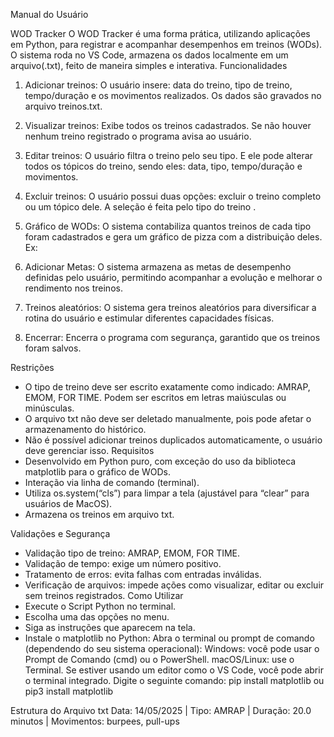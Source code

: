 ﻿Manual do Usuário


WOD Tracker
O WOD Tracker é uma forma prática, utilizando aplicações em Python, para registrar e acompanhar desempenhos em treinos (WODs). O sistema roda no VS Code, armazena os dados localmente em um arquivo(.txt), feito de maneira simples e interativa.
Funcionalidades
1. Adicionar treinos:
O usuário insere: data do treino, tipo de treino, tempo/duração e os movimentos realizados. Os dados são gravados no arquivo treinos.txt.
2. Visualizar treinos:
Exibe todos os treinos cadastrados. Se não houver nenhum treino registrado o programa avisa ao usuário.
3. Editar treinos: 
O usuário filtra o treino pelo seu tipo. E ele pode alterar todos os tópicos do treino, sendo eles: data, tipo, tempo/duração e movimentos.
4. Excluir treinos:
O usuário possui duas opções: excluir o treino completo ou um tópico dele. A seleção é feita pelo tipo do treino .
5. Gráfico de WODs:
O sistema contabiliza quantos treinos de cada tipo foram cadastrados e gera um gráfico de pizza com a distribuição deles.
Ex: 
  



6. Adicionar Metas:
O sistema armazena as metas de desempenho definidas pelo usuário, permitindo acompanhar a evolução e melhorar o rendimento nos treinos.
7. Treinos aleatórios:
O sistema gera treinos aleatórios para diversificar a rotina do usuário e estimular diferentes capacidades físicas.
8. Encerrar:
Encerra o programa com segurança, garantido que os treinos foram salvos.


Restrições
* O tipo de treino deve ser escrito exatamente como indicado: AMRAP, EMOM, FOR TIME. Podem ser escritos em letras maiúsculas ou minúsculas.
* O arquivo txt não deve ser deletado manualmente, pois pode afetar o armazenamento do histórico.
* Não é possível adicionar treinos duplicados automaticamente, o usuário deve gerenciar isso.
Requisitos
* Desenvolvido em Python puro, com exceção do uso da biblioteca matplotlib para o gráfico de WODs.
* Interação via linha de comando (terminal).
* Utiliza os.system(“cls”) para limpar a tela (ajustável para “clear” para usuários de MacOS).
* Armazena os treinos em arquivo txt.


Validações e Segurança


* Validação tipo de treino: AMRAP, EMOM, FOR TIME.
* Validação de tempo: exige um número positivo.
* Tratamento de erros: evita falhas com entradas inválidas.
* Verificação de arquivos: impede ações como visualizar, editar ou excluir sem treinos registrados.
Como Utilizar
* Execute o Script Python no terminal.
* Escolha uma das opções no menu.
* Siga as instruções que aparecem na tela.
* Instale o matplotlib no Python:
Abra o terminal ou prompt de comando (dependendo do seu sistema operacional):
Windows: você pode usar o Prompt de Comando (cmd) ou o PowerShell.
macOS/Linux: use o Terminal.
Se estiver usando um editor como o VS Code, você pode abrir o terminal integrado.
Digite o seguinte comando: pip install matplotlib ou pip3 install matplotlib
        
Estrutura do Arquivo txt
Data: 14/05/2025 | Tipo: AMRAP | Duração: 20.0 minutos | Movimentos: burpees, pull-ups